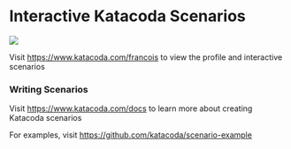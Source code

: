 # Interactive Katacoda Scenarios

[![](http://shields.katacoda.com/katacoda/francois/count.svg)](https://www.katacoda.com/francois "Get your profile on Katacoda.com")

Visit https://www.katacoda.com/francois to view the profile and interactive scenarios

### Writing Scenarios
Visit https://www.katacoda.com/docs to learn more about creating Katacoda scenarios

For examples, visit https://github.com/katacoda/scenario-example
